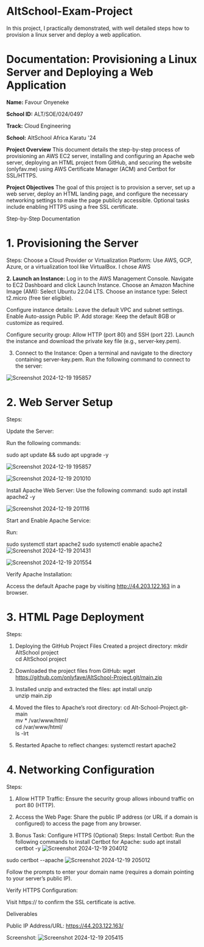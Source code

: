 # AltSchool-Exam-Project
In this project, I practically demonstrated, with well detailed steps how to provision a linux server and deploy a web application.

# Documentation: Provisioning a Linux Server and Deploying a Web Application

**Name:** Favour Onyeneke

**School ID:** ALT/SOE/024/0497

**Track:** Cloud Engineering

**School:** AltSchool Africa Karatu '24

**Project Overview**
This document details the step-by-step process of provisioning an AWS EC2 server, installing and configuring an Apache web server, deploying an HTML project from GitHub, and securing the website (onlyfav.me) using AWS Certificate Manager (ACM) and Certbot for SSL/HTTPS.



**Project Objectives**
The goal of this project is to provision a server, set up a web server, deploy an HTML landing page, and configure the necessary networking settings to make the page publicly accessible. Optional tasks include enabling HTTPS using a free SSL certificate.

Step-by-Step Documentation

# 1. Provisioning the Server

Steps:
Choose a Cloud Provider or Virtualization Platform:
Use AWS, GCP, Azure, or a virtualization tool like VirtualBox.
I chose AWS


**2. Launch an Instance:**
Log in to the AWS Management Console.
Navigate to EC2 Dashboard and click Launch Instance.
Choose an Amazon Machine Image (AMI): Select Ubuntu 22.04 LTS.
Choose an instance type: Select t2.micro (free tier eligible).

Configure instance details:
Leave the default VPC and subnet settings.
Enable Auto-assign Public IP.
Add storage: Keep the default 8GB or customize as required.

Configure security group:
Allow HTTP (port 80) and SSH (port 22).
Launch the instance and download the private key file (e.g., server-key.pem).

3. Connect to the Instance:
Open a terminal and navigate to the directory containing server-key.pem.
Run the following command to connect to the server:

![Screenshot 2024-12-19 195857](https://github.com/user-attachments/assets/d8f9be98-574a-49b8-b94e-0f5652f2ff04)


# 2. Web Server Setup

Steps:

Update the Server:

Run the following commands:

sudo apt update && sudo apt upgrade -y

![Screenshot 2024-12-19 195857](https://github.com/user-attachments/assets/f0b08d7d-f558-40fa-a4ee-9dc6d4d5b5a2)

![Screenshot 2024-12-19 201010](https://github.com/user-attachments/assets/08f3c289-cd98-410f-a0f9-e9ec08d9f482)

Install Apache Web Server:
Use the following command:
sudo apt install apache2 -y

![Screenshot 2024-12-19 201116](https://github.com/user-attachments/assets/a101bf91-aa5b-4442-a4c5-70c6fa4a6662)

Start and Enable Apache Service:

Run:

sudo systemctl start apache2
sudo systemctl enable apache2
![Screenshot 2024-12-19 201431](https://github.com/user-attachments/assets/422dec00-35e8-4c37-9e01-782df938d07a)

![Screenshot 2024-12-19 201554](https://github.com/user-attachments/assets/0c70bba4-98a2-4471-9aa1-fc0528f8932c)


Verify Apache Installation:

Access the default Apache page by visiting http://44.203.122.163 in a browser.

# 3. HTML Page Deployment

Steps:
1. Deploying the GitHub Project Files
 Created a project directory:
 mkdir AltSchool project  
 cd AltSchool project

3. Downloaded the project files from GitHub:
wget https://github.com/onlyfave/AltSchool-Project.git/main.zip


3. Installed unzip and extracted the files:
apt install unzip  
unzip main.zip

4. Moved the files to Apache’s root directory:
cd Alt-School-Project.git-main  
mv * /var/www/html/  
cd /var/www/html/  
ls -lrt

6. Restarted Apache to reflect changes:
systemctl restart apache2



# 4. Networking Configuration

Steps:
1. Allow HTTP Traffic:
Ensure the security group allows inbound traffic on port 80 (HTTP).

2. Access the Web Page:
Share the public IP address (or URL if a domain is configured) to access the page from any browser.


5. Bonus Task: Configure HTTPS (Optional)
Steps:
Install Certbot:
Run the following commands to install Certbot for Apache:
sudo apt install certbot -y
![Screenshot 2024-12-19 204012](https://github.com/user-attachments/assets/9c407623-e427-4feb-83c4-447d2cbd04a3)

sudo certbot --apache
![Screenshot 2024-12-19 205012](https://github.com/user-attachments/assets/b529a8f9-fe27-4be5-afab-6a84c16f2829)

Follow the prompts to enter your domain name (requires a domain pointing to your server’s public IP).

Verify HTTPS Configuration:

Visit https://<Your-Domain> to confirm the SSL certificate is active.

Deliverables

Public IP Address/URL: https://44.203.122.163/


Screenshot:
![Screenshot 2024-12-19 205415](https://github.com/user-attachments/assets/d0603e7c-da0a-45f7-a7d0-985d8bbd077b)

